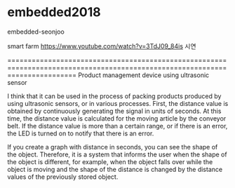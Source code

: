 # embedded2018
embedded-seonjoo


smart farm 
https://www.youtube.com/watch?v=3TdJ09_84is
시연 


=============================================================================================================================
Product management device using ultrasonic sensor

I think that it can be used in the process of packing products produced by using ultrasonic sensors, or in various processes.
First, the distance value is obtained by continuously generating the signal in units of seconds.
At this time, the distance value is calculated for the moving article by the conveyor belt. If the distance value is more than a certain range, or if there is an error, the LED is turned on to notify that there is an error.

If you create a graph with distance in seconds, you can see the shape of the object.
Therefore, it is a system that informs the user when the shape of the object is different, for example, when the object falls over while the object is moving and the shape of the distance is changed by the distance values ​​of the previously stored object.
